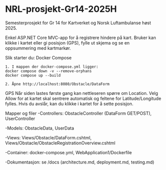# NRL-prosjekt-Gr14-2025H
Semesterprosjekt for Gr 14 for Kartverket og Norsk Luftambulanse høst 2025.

Enkel ASP.NET Core MVC-app for å registrere hindere på kart. Bruker kan klikke i kartet eller gi posisjon (GPS), fylle ut skjema og se en oppsummering med kartmarkør.

Slik starter du:
Docker Compose

    1. I mappen der docker-compose.yml ligger:
    docker compose down -v --remove-orphans
    docker compose up --build

    2. Åpne http://localhost:8080/Obstacle/DataForm

GPS
Når siden lastes første gang kan nettleseren spørre om Location. Velg Allow for at kartet skal sentrere automatisk og feltene for Latitude/Longitude fylles. Hvis du avslår, kan du klikke i kartet for å sette posisjon.

Mapper og filer
-Controllers: ObstacleController (DataForm GET/POST), UserController

-Models: ObstacleData, UserData

-Views: Views/Obstacle/DataForm.cshtml, Views/Obstacle/ObstacleRegistrationOverview.cshtml

-Container: docker-compose.yml, WebApplication1/Dockerfile

-Dokumentasjon: se /docs (architecture.md, deployment.md, testing.md)